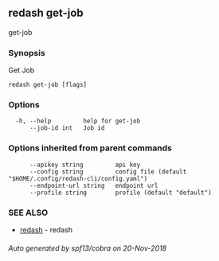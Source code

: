 ## redash get-job

get-job

### Synopsis

Get Job

```
redash get-job [flags]
```

### Options

```
  -h, --help         help for get-job
      --job-id int   Job id
```

### Options inherited from parent commands

```
      --apikey string         api key
      --config string         config file (default "$HOME/.config/redash-cli/config.yaml")
      --endpoint-url string   endpoint url
      --profile string        profile (default "default")
```

### SEE ALSO

* [redash](redash.md)	 - redash

###### Auto generated by spf13/cobra on 20-Nov-2018
